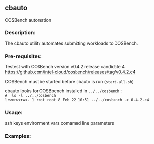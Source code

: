 ## cbauto ##
COSBench automation

### Description: ###
The cbauto utility automates submitting workloads to COSBench.


### Pre-requisites: ###
Testest with COSBench version v0.4.2 release candidate 4
https://github.com/intel-cloud/cosbench/releases/tag/v0.4.2.c4

COSBench must be started before cbauto is run (`start-all.sh`)

cbauto looks for COSBbench installed in `../../cosbench` :\
`#  ls -l ../../cosbench`\
`lrwxrwxrwx. 1 root root 8 Feb 22 10:51 ../../cosbench -> 0.4.2.c4`


### Usage: ###
ssh keys
environment vars
comamnd line parameters

### Examples: ####

